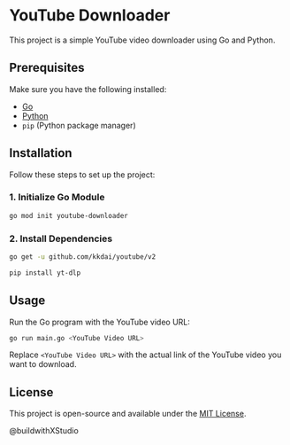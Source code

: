 # YouTube Downloader

This project is a simple YouTube video downloader using Go and Python.

## Prerequisites

Make sure you have the following installed:

- [Go](https://go.dev/dl/)
- [Python](https://www.python.org/downloads/)
- `pip` (Python package manager)

## Installation

Follow these steps to set up the project:

### 1. Initialize Go Module

```sh
go mod init youtube-downloader
```

### 2. Install Dependencies

```sh
go get -u github.com/kkdai/youtube/v2
```

```sh
pip install yt-dlp
```

## Usage

Run the Go program with the YouTube video URL:

```sh
go run main.go <YouTube Video URL>
```

Replace `<YouTube Video URL>` with the actual link of the YouTube video you want to download.

## License

This project is open-source and available under the [MIT License](LICENSE).

@buildwithXStudio

